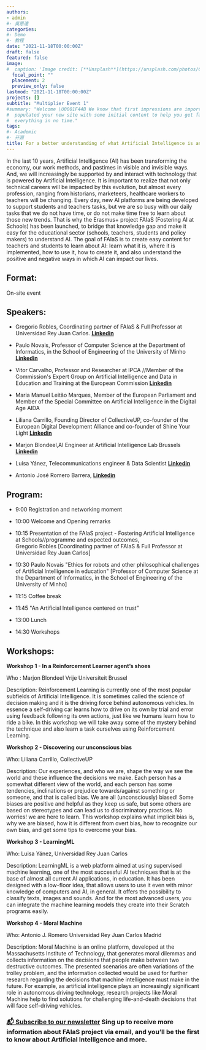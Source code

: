 ```yaml
---
authors:
- admin
#- 吳恩達
categories:
#- Demo
#- 教程
date: "2021-11-18T00:00:00Z"
draft: false
featured: false
image:
#  caption: 'Image credit: [**Unsplash**](https://unsplash.com/photos/CpkOjOcXdUY)'
  focal_point: ""
  placement: 2
  preview_only: false
lastmod: "2021-11-18T00:00:00Z"
projects: []
subtitle: "Multiplier Event 1"
#summary: "Welcome \U0001F44B We know that first impressions are important, so we've
#  populated your new site with some initial content to help you get familiar with
#  everything in no time."
tags:
#- Academic
#- 开源
title: For a better understanding of what Artificial Intelligence is and how it can be used (or misused) in education and training
---
```



In the last 10 years, Artificial Intelligence (AI) has been transforming the economy, our work methods, and pastimes in visible and invisible ways. And, we will increasingly be supported by and interact with technology that is powered by Artificial Intelligence. It is important to realize that not only technical careers will be impacted by this evolution, but almost every profession, ranging from historians, marketeers, healthcare workers to teachers will be changing. Every day, new AI platforms are being developed to support students and teachers tasks, but we are so busy with our daily tasks that we do not have time, or do not make time free to learn about those new trends. That is why the Erasmus+ project FAIaS (Fostering AI at Schools) has been launched, to bridge that knowledge gap and make it easy for the educational sector (schools, teachers, students and policy makers) to understand AI. The goal of FAIaS is to create easy content for teachers and students to learn about AI: learn what it is, where it is implemented, how to use it, how to create it, and also understand the positive and negative ways in which AI can impact our lives. 

## Format:
On-site event

## Speakers:

* Gregorio Robles, Coordinating partner of FAIaS & Full Professor at Universidad Rey Juan Carlos. <i class="fab fa-linkedin-in"></i> [**Linkedin**](https://www.linkedin.com/in/gregoriorobles/)

* Paulo Novais, Professor of Computer Science at the Department of Informatics, in the School of Engineering of the University of Minho <i class="fab fa-linkedin-in"></i> [**Linkedin**](https://www.linkedin.com/in/paulo-novais-39b5282/)

* Vitor Carvalho,  Professor and Researcher at IPCA //Member of the Commission's Expert Group on Artificial Intelligence and Data in Education and Training at the European Commission <i class="fab fa-linkedin-in"></i> [**Linkedin**](https://www.linkedin.com/in/v%C3%ADtor-carvalho-184a80112/) 

* Maria Manuel Leitão Marques, Member of the European Parliament and Member of the Special Committee on Artificial Intelligence in the Digital Age AIDA

* Liliana Carrillo, Founding Director of CollectiveUP, co-founder of the European Digital Development Alliance and co-founder of Shine Your Light <i class="fab fa-linkedin-in"></i> [**Linkedin**](https://www.linkedin.com/in/carrilloliliana/)  

* Marjon Blondeel,AI Engineer at Artificial Intelligence Lab Brussels <i class="fab fa-linkedin-in"></i> [**Linkedin**]( https://www.linkedin.com/in/mb-3678a5b3/)  


* Luisa Yánez, Telecommunications engineer & Data Scientist  <i class="fab fa-linkedin-in"></i> [**Linkedin**](https://www.linkedin.com/in/luisa-y%C3%A1nez-guti%C3%A9rrez-ia-bigdata/) 


* Antonio José Romero Barrera, <i class="fab fa-linkedin-in"></i> [**Linkedin**](https://www.linkedin.com/in/antonio-jose-romero-barrera/) 


## Program:

* 9:00 Registration and networking moment 

* 10:00 Welcome and Opening remarks
* 10:15 Presentation of the FAIaS project - Fostering Artificial Intelligence at Schools//programme and expected outcomes,  
Gregorio Robles [Coordinating partner of FAIaS & Full Professor at Universidad Rey Juan Carlos]
* 10:30 Paulo Novais "Ethics for robots and other philosophical challenges of Artificial Intelligence in education" [Professor of Computer Science at the Department of Informatics, in the School of Engineering of the University of Minho] 
* 11:15 Coffee break 
* 11:45 "An Artificial Intelligence centered on trust” 
* 13:00 Lunch 
* 14:30 Workshops


## Workshops:

**Workshop 1 - In a Reinforcement Learner agent’s shoes**

Who : Marjon Blondeel Vrije Universiteit Brussel 

Description: Reinforcement Learning is currently one of the most popular subfields of Artificial Intelligence. It is sometimes called the science of decision making and it is the driving force behind autonomous vehicles. In essence a self-driving car learns how to drive on its own by trial and error using feedback following its own actions, just like we humans learn how to ride a bike. In this workshop we will take away some of the mystery behind the technique and also learn a task ourselves using Reinforcement Learning. 

**Workshop 2 - Discovering our unconscious bias**

Who: Liliana Carrillo, CollectiveUP 

Description: Our experiences, and who we are, shape the way we see the world and these influence the decisions we make. Each person has a somewhat different view of the world, and each person has some tendencies, inclinations or prejudice towards/against something or someone, and that is called bias. We are all (unconsciously) biased! Some biases are positive and helpful as they keep us safe, but some others are based on stereotypes and can lead us to discriminatory practices. No worries! we are here to learn. This workshop explains what implicit bias is, why we are biased, how it is different from overt bias, how to recognize our own bias, and get some tips to overcome your bias. 

**Workshop 3 - LearningML**

Who: Luisa Yánez, Universidad Rey Juan Carlos

Description: LearningML is a web platform aimed at using supervised machine learning, one of the most successful AI techniques that is at the base of almost all current AI applications, in education. It has been designed with a low-floor idea, that allows users to use it even with minor knowledge of computers and AI, in general. It offers the possibility to classify texts, images and sounds. And for the most advanced users, you can integrate the machine learning models they create into their Scratch programs easily. 

**Workshop 4 - Moral Machine**

Who: Antonio J. Romero Universidad Rey Juan Carlos Madrid

Description: Moral Machine is an online platform, developed at the Massachusetts Institute of Technology, that generates moral dilemmas and collects information on the decisions that people make between two destructive outcomes. The presented scenarios are often variations of the trolley problem, and the information collected would be used for further research regarding the decisions that machine intelligence must make in the future. For example, as artificial intelligence plays an increasingly significant role in autonomous driving technology, research projects like Moral Machine help to find solutions for challenging life-and-death decisions that will face self-driving vehicles.





### [📬 Subscribe to our newsletter](http://eepurl.com/hLgTQz) Sing up to receive more information about FAIaS project via email, and you’ll be the first to know about Artificial Intelligence and more.



